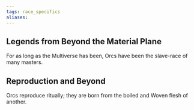 ```yaml
---
tags: race_specifics
aliases:
---
```

## Legends from Beyond the Material Plane
For as long as the Multiverse has been, Orcs have been the slave-race of many masters.

## Reproduction and Beyond
Orcs reproduce ritually; they are born from the boiled and Woven flesh of another.